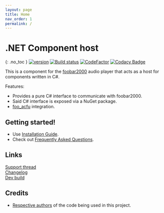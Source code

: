 ```yaml
---
layout: page
title: Home
nav_order: 1
permalink: /
---
```


# .NET Component host
{: .no_toc }
[![version][version_badge]][changelog] [![Build status][appveyor_badge]](https://ci.appveyor.com/project/TheQwertiest/foo-dotnet-component-host/branch/master) [![CodeFactor][codefactor_badge]](https://www.codefactor.io/repository/github/theqwertiest/foo_dotnet_component_host/overview/master) [![Codacy Badge][codacy_badge]](https://www.codacy.com/gh/TheQwertiest/foo_dotnet_component_host/dashboard?utm_source=github.com&amp;utm_medium=referral&amp;utm_content=TheQwertiest/foo_dotnet_component_host&amp;utm_campaign=Badge_Grade) 

This is a component for the [foobar2000](https://www.foobar2000.org) audio player that acts as a host for components written in C#.

Features:
- Provides a pure C# interface to communicate with foobar2000.
- Said C# interface is exposed via a NuGet package.
- [foo_acfu](https://acfu.3dyd.com) integration.

## Getting started!

- Use [Installation Guide](installation.md).
- Check out [Frequently Asked Questions](faq.md).

## Links

[Support thread](https://hydrogenaud.io/index.php?topic=121672)  
[Changelog][changelog]  
[Dev build](https://ci.appveyor.com/api/projects/theqwertiest/foo-dotnet-component-host/artifacts/_result%2FWin32_Release%2Ffoo_dotnet_component_host.fb2k-component?branch=master&job=Configuration%3A%20Release)

## Credits

- [Respective authors][3rdparty_license] of the code being used in this project.

[changelog]: changelog.md
[3rdparty_license]: third_party_notices.md
[version_badge]: https://img.shields.io/github/release/theqwertiest/foo_dotnet_component_host.svg
[appveyor_badge]: https://ci.appveyor.com/api/projects/status/gq3d890wecgf2hfu/branch/master?svg=true
[codacy_badge]: https://app.codacy.com/project/badge/Grade/d759ad76bb0d48b88ad0d5a397a4a7ed
[codefactor_badge]: https://www.codefactor.io/repository/github/theqwertiest/foo_dotnet_component_host/badge/master

